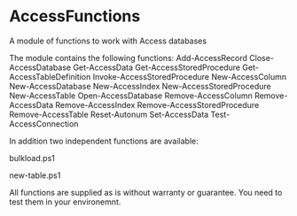# AccessFunctions
A module of functions to work with Access databases

The module contains the following functions:
Add-AccessRecord
Close-AccessDatabase
Get-AccessData
Get-AccessStoredProcedure
Get-AccessTableDefinition
Invoke-AccessStoredProcedure
New-AccessColumn
New-AccessDatabase
New-AccessIndex
New-AccessStoredProcedure
New-AccessTable
Open-AccessDatabase
Remove-AccessColumn
Remove-AccessData
Remove-AccessIndex
Remove-AccessStoredProcedure
Remove-AccessTable
Reset-Autonum
Set-AccessData
Test-AccessConnection

In addition two independent functions are available:

bulkload.ps1

new-table.ps1

All functions are supplied as is without warranty or guarantee. You need to test them in your environemnt.

